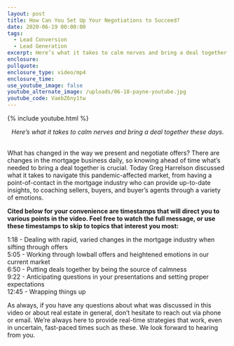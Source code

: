```yaml
---
layout: post
title: How Can You Set Up Your Negotiations to Succeed?
date: 2020-06-19 00:00:00
tags:
  - Lead Conversion
  - Lead Generation
excerpt: Here’s what it takes to calm nerves and bring a deal together these days.
enclosure:
pullquote:
enclosure_type: video/mp4
enclosure_time:
use_youtube_image: false
youtube_alternate_image: /uploads/06-18-payne-youtube.jpg
youtube_code: VaebZ6ny1tw
---
```


{% include youtube.html %}

<center><em>Here&rsquo;s what it takes to calm nerves and bring a deal together these days.</em></center>

<br>What has changed in the way we present and negotiate offers? There are changes in the mortgage business daily, so knowing ahead of time what’s needed to bring a deal together is crucial. Today Greg Harrelson discussed what it takes to navigate this pandemic-affected market, from having a point-of-contact in the mortgage industry who can provide up-to-date insights, to coaching sellers, buyers, and buyer’s agents through a variety of emotions.

**Cited below for your convenience are timestamps that will direct you to various points in the video. Feel free to watch the full message, or use these timestamps to skip to topics that interest you most:**

1:18 - Dealing with rapid, varied changes in the mortgage industry when sifting through offers<br>5:05 - Working through lowball offers and heightened emotions in our current market<br>6:50 - Putting deals together by being the source of calmness<br>9:22 - Anticipating questions in your presentations and setting proper expectations<br>12:45 - Wrapping things up

As always, if you have any questions about what was discussed in this video or about real estate in general, don’t hesitate to reach out via phone or email. We’re always here to provide real-time strategies that work, even in uncertain, fast-paced times such as these. We look forward to hearing from you.

&nbsp;
